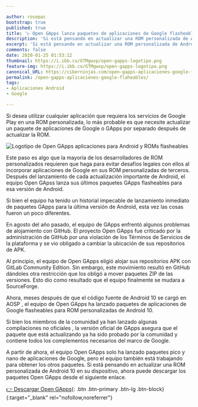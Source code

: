 ```yaml
---

author: rosepac
bootstrap: true
published: true
title: '▷ Open GApps lanza paquetes de aplicaciones de Google flasheables para ROM personalizadas de Android 10'
description: 'Si está pensando en actualizar una ROM personalizada de Android 10 en su dispositivo ahora es posible usando las aplicaciones de Google de Open GApps.'
excerpt: 'Si está pensando en actualizar una ROM personalizada de Android 10 en su dispositivo ahora es posible usando las aplicaciones de Google de Open GApps.'
comments: false
date: 2020-01-25 01:53:12
thumbnail: https://i.ibb.co/GTMgwxp/open-gapps-logotipo.png
feature-img: https://i.ibb.co/GTMgwxp/open-gapps-logotipo.png
canonical_URL: https://ciberninjas.com/open-gapps-aplicaciones-google-flaheables/
permalink: /open-gapps-aplicaciones-google-flaheables/
tags:
- Aplicaciones Android
- Google

---
```


Si desea utilizar cualquier aplicación que requiera los servicios de Google Play en una ROM personalizada, lo más probable es que necesite actualizar un paquete de aplicaciones de Google o GApps por separado después de actualizar la ROM.

![Logotipo de Open GApps aplicaciones para Android y ROMs flasheables](https://i.ibb.co/GTMgwxp/open-gapps-logotipo.png "Logotipo de Open GApps aplicaciones para Android y ROMs flasheables")

Este paso es algo que la mayoría de los desarrolladores de ROM personalizados requieren que haga para evitar desafíos legales con ellos al incorporar aplicaciones de Google en sus ROM personalizadas de terceros. Después del lanzamiento de cada actualización importante de Android, el equipo Open GApss lanza sus últimos paquetes GApps flasheables para esa versión de Android.

Si bien el equipo ha tenido un historial impecable de lanzamiento inmediato de paquetes GApps para la última versión de Android, esta vez las cosas fueron un poco diferentes.

En agosto del año pasado, el equipo de GApps enfrentó algunos problemas de alojamiento con GitHub. El proyecto Open GApps fue criticado por la administración de GitHub por una violación de los Términos de Servicios de la plataforma y se vio obligado a cambiar la ubicación de sus repositorios de APK.

Al principio, el equipo de Open GApps eligió alojar sus repositorios APK con GitLab Community Edition. Sin embargo, este movimiento resultó en GitHub dándoles otra restricción que los obligó a mover paquetes ZIP de las versiones. Esto dio como resultado que el equipo finalmente se mudara a SourceForge.

Ahora, meses después de que el código fuente de Android 10 se cargó en AOSP , el equipo de Open GApps ha lanzado paquetes de aplicaciones de Google flasheables para ROM personalizadas de Android 10.

Si bien los miembros de la comunidad ya han lanzado algunas compilaciones no oficiales , la versión oficial de GApps asegura que el paquete que está actualizando ya ha sido probado por la comunidad y contiene todos los complementos necesarios del marco de Google.

A partir de ahora, el equipo Open GApps solo ha lanzado paquetes pico y nano de aplicaciones de Google, pero el equipo también está trabajando para obtener los otros paquetes. Si está pensando en actualizar una ROM personalizada de Android 10 en su dispositivo, ahora puede descargar los paquetes Open GApps desde el siguiente enlace.

[👉 Descargar Open GApps](https://opengapps.org/ "Descargar Open GAPPS"){: .btn .btn-primary .btn-lg .btn-block}{:target="_blank" rel="nofollow,noreferrer"}
